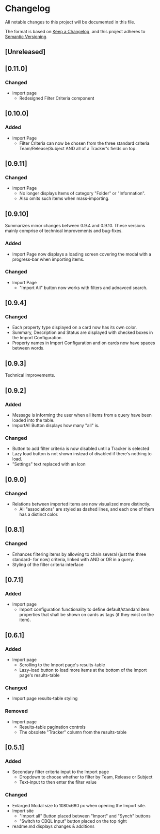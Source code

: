 # Changelog
All notable changes to this project will be documented in this file.

The format is based on [Keep a Changelog](https://keepachangelog.com/en/1.0.0/),
and this project adheres to [Semantic Versioning](https://semver.org/spec/v2.0.0.html).

## [Unreleased]

## [0.11.0]

### Changed
- Import page
  - Redesigned Filter Criteria component

## [0.10.0]

### Added
- Import Page
  - Filter Criteria can now be chosen from the three standard criteria Team/Release/Subject AND all of a Tracker's fields on top.

## [0.9.11]

### Changed
- Import Page
  - No longer displays Items of category "Folder" or "Information".
  - Also omits such items when mass-importing.

## [0.9.10]

Summarizes minor changes between 0.9.4 and 0.9.10. These versions mainly comprise of technical improvements and bug-fixes.

### Added
- Import Page now displays a loading screen covering the modal with a progress-bar when importing items.

### Changed
- Import Page
  - "Import All" button now works with filters and adnavced search.

## [0.9.4]
### Changed
- Each property type displayed on a card now has its own color.
- Summary, Description and Status are displayed with checked boxes in the Import Configuration.
- Property names in Import Configuration and on cards now have spaces between words.

## [0.9.3]

Technical improvements.

## [0.9.2]

### Added
- Message is informing the user when all items from a query have been loaded into the table.
- ImportAll Button displays how many "all" is.

### Changed
- Button to add filter criteria is now disabled until a Tracker is selected
- Lazy load button is not shown instead of disabled if there's nothing to load.
- "Settings" text replaced with an Icon

## [0.9.0]

### Changed
- Relations between imported items are now visualized more distinctly.  
  - All "associations" are styled as dashed lines, and each one of them has a distinct color.

## [0.8.1]

### Changed
- Enhances filtering items by allowing to chain several (just the three standard- for now) criteria, linked with AND or OR in a query.
- Styling of the filter criteria interface

## [0.7.1]

### Added
- Import page 
  - Import configuration functionality to define default/standard item properties that shall be shown on cards as tags (if they exist on the item).

## [0.6.1]

### Added
- Import page 
  - Scrolling to the Import page's results-table
  - Lazy-load button to load more items at the bottom of the Import page's results-table

### Changed
- Import page results-table styling

### Removed
- Import page
  - Results-table pagination controls
  - The obsolete "Tracker" column from the results-table

## [0.5.1]

### Added
- Secondary filter criteria input to the Import page
    - Dropdown to choose whether to filter by Team, Release or Subject
    - Text-input to then enter the filter value

### Changed
- Enlarged Modal size to 1080x680 px when opening the Import site.
- Import site
    - "Import all" Button placed between "Import" and "Synch" buttons
    - "Switch to CBQL Input" button placed on the top right
- readme.md displays changes & additions

